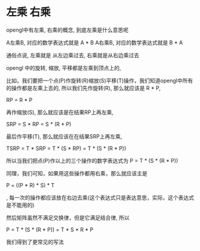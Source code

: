 
# 左乘 右乘

opengl中有左乘, 右乘的概念, 到底左乘是什么意思呢

A左乘B, 对应的数学表达式就是 A * B
A右乘B, 对应的数学表达式就是 B * A

通俗点说, 左乘就是 从左边乘过去, 右乘就是从右边乘过去

opengl 中的旋转, 缩放, 平移都是左乘到顶点上的,

比如，我们要把一个点(P)作旋转(R)缩放(S)平移(T)操作，我们知道opengl中所有的操作都是左乘上去的,
所以我们先作旋转(R), 那么就应该是 R * P,

RP = R * P

再作缩放(S), 那么就应该是在结果RP上再左乘,

SRP = S * RP = S * (R * P)

最后作平移(T), 那么就应该在在结果SRP上再左乘,

TSRP = T * SRP = T * (S * RP) = T * (S * (R * P))

所以当我们把点(P)作以上的三个操作的数字表达式为 P = T * (S * (R * P))

同理，我们可知，如果用这些操作都用右乘，那么就应该主是

P = ((P * R) * S) * T

, 每一次的操作都应该放在右边去乘(这个表达式只是表达意思，实际，这个表达式是不能用的)

然后矩阵虽然不满足交换律，但是它满足结合律, 所以

P = T * (S * (R * P)) = T * S * R * P

我们得到了更常见的写法
